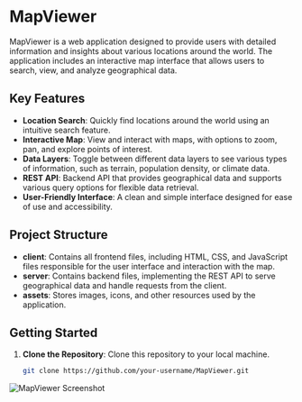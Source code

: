 # MapViewer

MapViewer is a web application designed to provide users with detailed information and insights about various locations around the world. The application includes an interactive map interface that allows users to search, view, and analyze geographical data.

## Key Features

- **Location Search**: Quickly find locations around the world using an intuitive search feature.
- **Interactive Map**: View and interact with maps, with options to zoom, pan, and explore points of interest.
- **Data Layers**: Toggle between different data layers to see various types of information, such as terrain, population density, or climate data.
- **REST API**: Backend API that provides geographical data and supports various query options for flexible data retrieval.
- **User-Friendly Interface**: A clean and simple interface designed for ease of use and accessibility.

## Project Structure

- **client**: Contains all frontend files, including HTML, CSS, and JavaScript files responsible for the user interface and interaction with the map.
- **server**: Contains backend files, implementing the REST API to serve geographical data and handle requests from the client.
- **assets**: Stores images, icons, and other resources used by the application.

## Getting Started

1. **Clone the Repository**: Clone this repository to your local machine.

   ```bash
   git clone https://github.com/your-username/MapViewer.git
![MapViewer Screenshot](client/img/sc.png)
